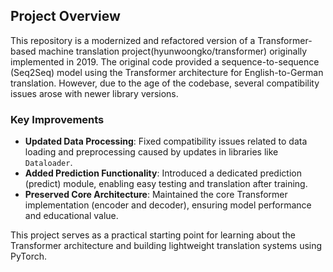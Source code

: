 
## Project Overview

This repository is a modernized and refactored version of a Transformer-based machine translation project(hyunwoongko/transformer) originally implemented in 2019. The original code provided a sequence-to-sequence (Seq2Seq) model using the Transformer architecture for English-to-German translation. However, due to the age of the codebase, several compatibility issues arose with newer library versions.

### Key Improvements

* **Updated Data Processing**: Fixed compatibility issues related to data loading and preprocessing caused by updates in libraries like `Dataloader`.
* **Added Prediction Functionality**: Introduced a dedicated prediction (predict) module, enabling easy testing and translation after training.
* **Preserved Core Architecture**: Maintained the core Transformer implementation (encoder and decoder), ensuring model performance and educational value.

This project serves as a practical starting point for learning about the Transformer architecture and building lightweight translation systems using PyTorch.

